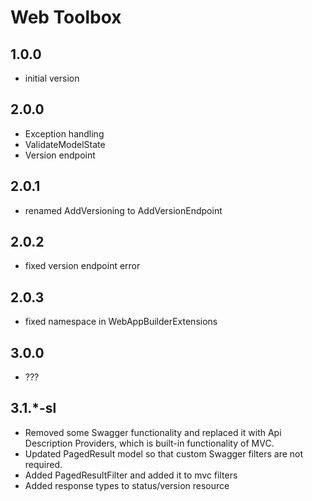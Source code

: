 # Web Toolbox

## 1.0.0

- initial version

## 2.0.0

- Exception handling
- ValidateModelState
- Version endpoint

## 2.0.1

- renamed AddVersioning to AddVersionEndpoint

## 2.0.2

- fixed version endpoint error

## 2.0.3

- fixed namespace in WebAppBuilderExtensions

## 3.0.0

- ???

## 3.1.*-sl

- Removed some Swagger functionality and replaced it with Api Description Providers, which is built-in functionality of MVC.
- Updated PagedResult model so that custom Swagger filters are not required.
- Added PagedResultFilter and added it to mvc filters
- Added response types to status/version resource